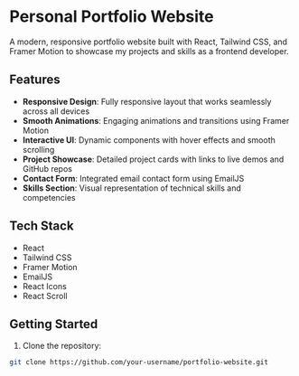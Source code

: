 # Personal Portfolio Website

A modern, responsive portfolio website built with React, Tailwind CSS, and Framer Motion to showcase my projects and skills as a frontend developer.

## Features

- **Responsive Design**: Fully responsive layout that works seamlessly across all devices
- **Smooth Animations**: Engaging animations and transitions using Framer Motion
- **Interactive UI**: Dynamic components with hover effects and smooth scrolling
- **Project Showcase**: Detailed project cards with links to live demos and GitHub repos
- **Contact Form**: Integrated email contact form using EmailJS
- **Skills Section**: Visual representation of technical skills and competencies

## Tech Stack

- React
- Tailwind CSS
- Framer Motion
- EmailJS
- React Icons
- React Scroll

## Getting Started

1. Clone the repository:
```bash
git clone https://github.com/your-username/portfolio-website.git
